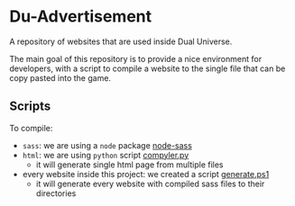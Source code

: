 # Du-Advertisement
A repository of websites that are used inside Dual Universe.

The main goal of this repository is to provide a nice environment for developers,
with a script to compile a website to the single file that can be copy pasted into the game.

## Scripts

To compile:
* `sass`: we are using a `node` package [node-sass](https://github.com/sass/node-sass)
* `html`: we are using `python` script [compyler.py](./compyler.py)
    * it will generate single html page from multiple files
* every website inside this project: we created a script [generate.ps1](./generate.ps1)
    * it will generate every website with compiled sass files to their directories
